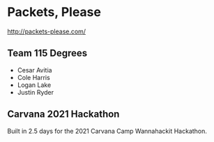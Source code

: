 # Packets, Please

http://packets-please.com/

## Team 115 Degrees

* Cesar Avitia
* Cole Harris
* Logan Lake
* Justin Ryder

## Carvana 2021 Hackathon

Built in 2.5 days for the 2021 Carvana Camp Wannahackit Hackathon.
